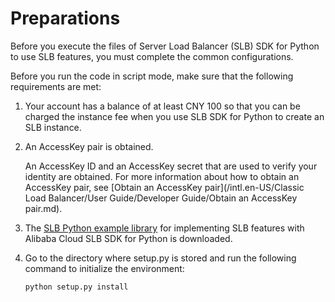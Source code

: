 # Preparations

Before you execute the files of Server Load Balancer \(SLB\) SDK for Python to use SLB features, you must complete the common configurations.

Before you run the code in script mode, make sure that the following requirements are met:

1.  Your account has a balance of at least CNY 100 so that you can be charged the instance fee when you use SLB SDK for Python to create an SLB instance.
2.  An AccessKey pair is obtained.

    An AccessKey ID and an AccessKey secret that are used to verify your identity are obtained. For more information about how to obtain an AccessKey pair, see [Obtain an AccessKey pair](/intl.en-US/Classic Load Balancer/User Guide/Developer Guide/Obtain an AccessKey pair.md).

3.  The [SLB Python example library](https://github.com/aliyun/aliyun-openapi-python-sdk-examples) for implementing SLB features with Alibaba Cloud SLB SDK for Python is downloaded.
4.  Go to the directory where setup.py is stored and run the following command to initialize the environment:

    ```
    python setup.py install
    ```


